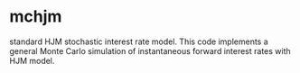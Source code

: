 # mchjm
standard HJM stochastic interest rate model.
This code implements a general Monte Carlo simulation of instantaneous forward interest rates with HJM model.

